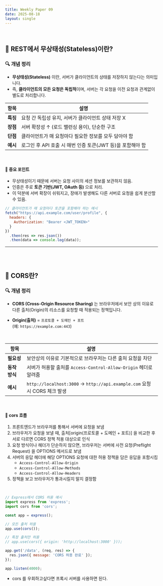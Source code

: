 ```yaml
---
title: Weekly Paper 09  
date: 2025-08-18 
layout: single  
---
```


<br>

## 📌 REST에서 무상태성(Stateless)이란?

### 🔍 개념 정리
* **무상태성(Stateless)** 이란, 서버가 클라이언트의 상태를 저장하지 않는다는 의미입니다.  
* 즉, **클라이언트의 모든 요청은 독립적**이며, 서버는 각 요청을 이전 요청과 관계없이 별도로 처리합니다.

| 항목         | 설명 |
|------------|------|
| **특징**      | 요청 간 독립성 유지, 서버가 클라이언트 상태 저장 X |
| **장점**      | 서버 확장성 ↑ (로드 밸런싱 용이), 단순한 구조 |
| **단점**      | 클라이언트가 매 요청마다 필요한 정보를 모두 담아야 함 |
| **예시**      | 로그인 후 API 호출 시 매번 인증 토큰(JWT 등)을 포함해야 함 |

<br>

#### 📍 중요 포인트
* 무상태성이기 때문에 서버는 요청 사이의 세션 정보를 보관하지 않음.
* 인증은 주로 **토큰 기반(JWT, OAuth 등)** 으로 처리.
* 이 덕분에 서버 확장이 쉬워지고, 장애가 발생해도 다른 서버로 요청을 쉽게 분산할 수 있음.

```js
// 클라이언트가 매 요청마다 토큰을 포함해야 하는 예시
fetch("https://api.example.com/user/profile", {
  headers: {
    Authorization: "Bearer <JWT_TOKEN>"
  }
})
  .then(res => res.json())
  .then(data => console.log(data));
```

---

<br><br>

## 📌 CORS란?

### 🔍 개념 정리
* **CORS (Cross-Origin Resource Sharing)** 는 브라우저에서 보안 상의 이유로 다른 출처(Origin)의 리소스를 요청할 때 적용되는 정책입니다.
* **Origin(출처)** = `프로토콜 + 도메인 + 포트`  
  (예: `https://example.com:443`)

  <br>

| 항목         | 설명 |
|------------|------|
| **필요성**    | 보안상의 이유로 기본적으로 브라우저는 다른 출처 요청을 차단 |
| **동작 방식** | 서버가 허용할 출처를 `Access-Control-Allow-Origin` 헤더로 알려줌 |
| **예시**      | `http://localhost:3000` → `http://api.example.com` 요청 시 CORS 체크 발생 |

<br>

#### 📍 cors 흐름
1. 프론트엔드가 브라우저를 통해서 서버에 요청을 보냄
2. 브라우저가 요청을 보낼 때, 출처[origin(프로토콜 + 도메인 + 포트)] 을 비교한 후 서로 다르면 CORS 정책 적용 대상으로 인식
3. 요청 방식이나 헤더가 단순하지 않으면, 브라우저는 서버에 사전 요청(Preflight Request) 을 OPTIONS 메서드로 보냄
4. 서버의 응답 헤더에 해당 OPTIONS 요청에 대한 허용 정책을 담은 응답을 포함시킴
   - `Access-Control-Allow-Origin`
   - `Access-Control-Allow-Methods`
   - `Access-Control-Allow-Headers`
4. 정책을 보고 브라우저가 통과시킬지 말지 결정함

<br>

```js
// Express에서 CORS 허용 예시
import express from 'express';
import cors from 'cors';

const app = express();

// 모든 출처 허용
app.use(cors());

// 특정 출처만 허용
// app.use(cors({ origin: 'http://localhost:3000' }));

app.get('/data', (req, res) => {
  res.json({ message: 'CORS 허용 완료' });
});

app.listen(4000);
```

* cors 를 우회하고싶다면 프록시 서버를 사용하면 된다.
